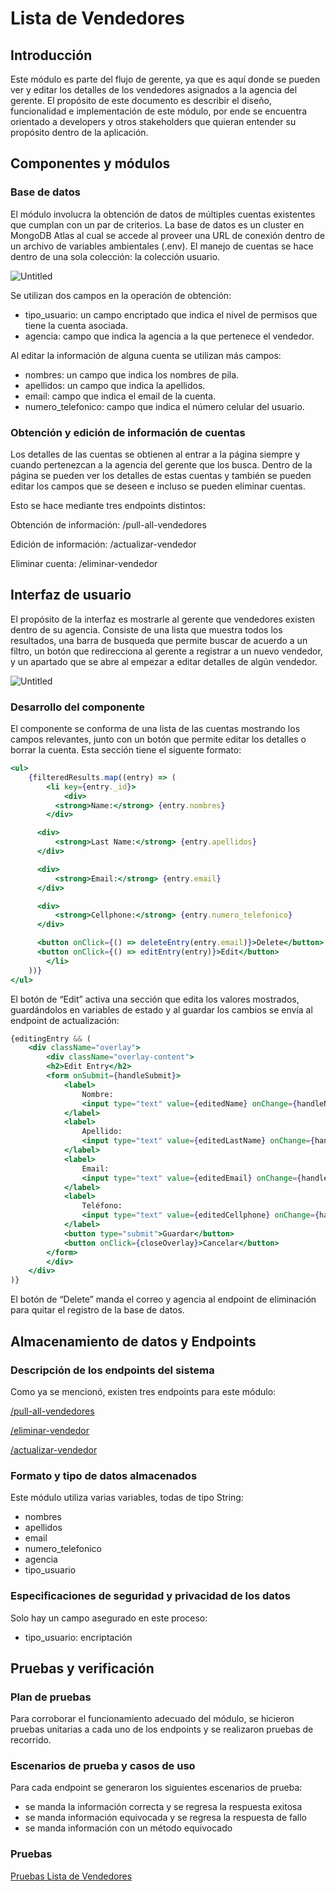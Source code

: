 # Lista de Vendedores

## Introducción

Este módulo es parte del flujo de gerente, ya que es aquí donde se pueden ver y editar los detalles de los vendedores asignados a la agencia del gerente. El propósito de este documento es describir el diseño, funcionalidad e implementación de este módulo, por ende se encuentra orientado a developers y otros stakeholders que quieran entender su propósito dentro de la aplicación.

## Componentes y módulos

### Base de datos

El módulo involucra la obtención de datos de múltiples cuentas existentes que cumplan con un par de criterios. La base de datos es un cluster en MongoDB Atlas al cual se accede al proveer una URL de conexión dentro de un archivo de variables ambientales (.env). El manejo de cuentas se hace dentro de una sola colección: la colección usuario.

![Untitled](Registro%20para%20compradores%203032adfd7455491cab00e8b9afeb4084/Untitled.png)

Se utilizan dos campos en la operación de obtención:

- tipo_usuario: un campo encriptado que indica el nivel de permisos que tiene la cuenta asociada.
- agencia: campo que indica la agencia a la que pertenece el vendedor.

Al editar la información de alguna cuenta se utilizan más campos:

- nombres: un campo que indica los nombres de pila.
- apellidos: un campo que indica la apellidos.
- email: campo que indica el email de la cuenta.
- numero_telefonico: campo que indica el número celular del usuario.

### Obtención y edición de información de cuentas

Los detalles de las cuentas se obtienen al entrar a la página siempre y cuando pertenezcan a la agencia del gerente que los busca. Dentro de la página se pueden ver los detalles de estas cuentas y también se pueden editar los campos que se deseen e incluso se pueden eliminar cuentas.

Esto se hace mediante tres endpoints distintos:

Obtención de información: /pull-all-vendedores

Edición de información: /actualizar-vendedor

Eliminar cuenta: /eliminar-vendedor

## Interfaz de usuario

El propósito de la interfaz es mostrarle al gerente que vendedores existen dentro de su agencia. Consiste de una lista que muestra todos los resultados, una barra de busqueda que permite buscar de acuerdo a un filtro, un botón que redirecciona al gerente a registrar a un nuevo vendedor, y un apartado que se abre al empezar a editar detalles de algún vendedor.

![Untitled](Lista%20de%20Vendedores%20d6c791abb3784056ba376ba6f1965719/Untitled.png)

### Desarrollo del componente

El componente se conforma de una lista de las cuentas mostrando los campos relevantes, junto con un botón que permite editar los detalles o borrar la cuenta. Esta sección tiene el siguente formato:

```jsx
<ul>
	{filteredResults.map((entry) => (
		<li key={entry._id}>
			<div>
	      <strong>Name:</strong> {entry.nombres}
	    </div>

      <div>
	      <strong>Last Name:</strong> {entry.apellidos}
      </div>

      <div>
	      <strong>Email:</strong> {entry.email}
      </div>

      <div>
	      <strong>Cellphone:</strong> {entry.numero_telefonico}
      </div>

      <button onClick={() => deleteEntry(entry.email)}>Delete</button>
      <button onClick={() => editEntry(entry)}>Edit</button>
		</li>
	))}
</ul>
```

El botón de “Edit” activa una sección que edita los valores mostrados, guardándolos en variables de estado y al guardar los cambios se envía al endpoint de actualización:

```jsx
{editingEntry && (
	<div className="overlay">
		<div className="overlay-content">
		<h2>Edit Entry</h2>
		<form onSubmit={handleSubmit}>
			<label>
				Nombre:
				<input type="text" value={editedName} onChange={handleNameChange} />
			</label>
			<label>
				Apellido:
				<input type="text" value={editedLastName} onChange={handleLastNameChange} />
			</label>
			<label>
				Email:
				<input type="text" value={editedEmail} onChange={handleEmailChange} />
			</label>
			<label>
				Teléfono:
				<input type="text" value={editedCellphone} onChange={handleCellphoneChange} />
			</label>
			<button type="submit">Guardar</button>
			<button onClick={closeOverlay}>Cancelar</button>
		</form>
		</div>
	</div>
)}
```

El botón de “Delete” manda el correo y agencia al endpoint de eliminación para quitar el registro de la base de datos.

## Almacenamiento de datos y Endpoints

### Descripción de los endpoints del sistema

Como ya se mencionó, existen tres endpoints para este módulo:

[/pull-all-vendedores](APIs%20059691d154ad421abbf7f195cee48c5c/Flujo%20de%20Gerente%2098fbb080151944b78b74e5500018855f/Lista%20de%20Vendedores%2015d7da8750e34464b35f6cca2c5b20f9/pull-all-vendedores%20237aef25d2cf45b29373b416be3f5324.md) 

[/eliminar-vendedor](APIs%20059691d154ad421abbf7f195cee48c5c/Flujo%20de%20Gerente%2098fbb080151944b78b74e5500018855f/Lista%20de%20Vendedores%2015d7da8750e34464b35f6cca2c5b20f9/eliminar-vendedor%207e6b7bf962414bbfa68cb0e562ebadcc.md) 

[/actualizar-vendedor](APIs%20059691d154ad421abbf7f195cee48c5c/Flujo%20de%20Gerente%2098fbb080151944b78b74e5500018855f/Lista%20de%20Vendedores%2015d7da8750e34464b35f6cca2c5b20f9/actualizar-vendedor%20b4566a44abc444208f1c09515b1bec10.md) 

### Formato y tipo de datos almacenados

Este módulo utiliza varias variables, todas de tipo String:

- nombres
- apellidos
- email
- numero_telefonico
- agencia
- tipo_usuario

### Especificaciones de seguridad y privacidad de los datos

Solo hay un campo asegurado en este proceso:

- tipo_usuario: encriptación

## Pruebas y verificación

### Plan de pruebas

Para corroborar el funcionamiento adecuado del módulo, se hicieron pruebas unitarias a cada uno de los endpoints y se realizaron pruebas de recorrido. 

### Escenarios de prueba y casos de uso

Para cada endpoint se generaron los siguientes escenarios de prueba:

- se manda la información correcta y se regresa la respuesta exitosa
- se manda información equivocada y se regresa la respuesta de fallo
- se manda información con un método equivocado

### Pruebas

[Pruebas Lista de Vendedores](Pruebas%20b2896060cbea4a73b56f84c3fc288dcd/Pruebas%20Lista%20de%20Vendedores%209c30ba1d4c9542d5a25b77f7deba7579.md)